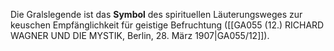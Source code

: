 
Die Gralslegende ist das **Symbol** des spirituellen Läuterungsweges zur keuschen Empfänglichkeit für geistige Befruchtung ([[GA055 (12.) RICHARD WAGNER UND DIE MYSTIK, Berlin, 28. März 1907|GA055/12]]).
